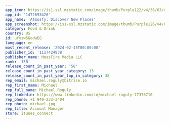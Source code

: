 ```yaml
---
app_icon: https://is1-ssl.mzstatic.com/image/thumb/Purple122/v4/36/63/c6/3663c65d-0e81-dfe9-22c8-1fcb015088b4/AppIcon-1x_U007emarketing-0-5-0-85-220.png/1024x1024bb.png
app_id: '1472693426'
app_name: 'Atmosfy: Discover New Places'
app_screenshot: https://is1-ssl.mzstatic.com/image/thumb/Purple126/v4/61/d2/f2/61d2f2b1-f97a-c6e5-239c-bceec782883e/fff574a9-e29c-4392-9ba2-fb328ed68221_6.5__-_Tile_1.png/1284x2778bb.png
category: Food & Drink
country: US
id: ufyzw5GodwEG
language: en
most_recent_release: '2024-02-15T00:00:00'
publisher_id: '1117424938'
publisher_name: MassFire Media LLC
rank: '150'
release_count_in_past_year: '58'
release_count_in_past_year_category: 13
release_count_in_past_year_top_in_category: 38
rep_email: michael.roguly@bitrise.io
rep_first_name: Michael
rep_full_name: Michael Roguly
rep_linkedin: https://www.linkedin.com/in/michael-roguly-77376710
rep_phone: +1 949-233-3404
rep_photo: michael.jpg
rep_title: Account Manager
store: itunes_connect
---
```

